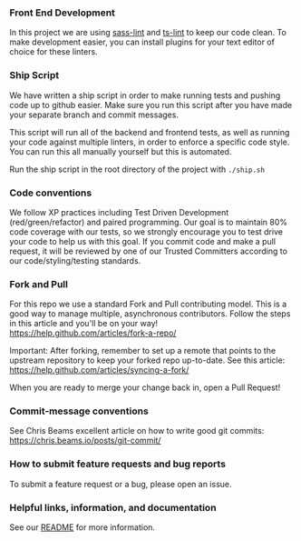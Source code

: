 ### Front End Development
In this project we are using [sass-lint](https://github.com/sasstools/sass-lint) and [ts-lint](https://github.com/palantir/tslint) to keep our code clean. To make development easier, you can install plugins for your text editor of choice for these linters.

### Ship Script
We have written a ship script in order to make running tests and pushing code up to github easier. Make sure you run this script after you have made your separate branch and commit messages.

This script will run all of the backend and frontend tests, as well as running your code against multiple linters, in order to enforce a specific code style. You can run this all manually yourself but this is automated.

Run the ship script in the root directory of the project with `./ship.sh`

### Code conventions
We follow XP practices including Test Driven Development (red/green/refactor) and paired programming.  Our goal is to maintain 80% code coverage with our tests, so we strongly encourage you to test drive your code to help us with this goal.  If you commit code and make a pull request, it will be reviewed by one of our Trusted Committers according to our code/styling/testing standards.

### Fork and Pull
For this repo we use a standard Fork and Pull contributing model.  This is a good way to manage multiple, asynchronous contributors.  Follow the steps in this article and you'll be on your way!  https://help.github.com/articles/fork-a-repo/

Important: After forking, remember to set up a remote that points to the upstream repository to keep your forked repo up-to-date.  See this article: https://help.github.com/articles/syncing-a-fork/

When you are ready to merge your change back in, open a Pull Request!

### Commit-message conventions
See Chris Beams excellent article on how to write good git commits: https://chris.beams.io/posts/git-commit/

### How to submit feature requests and bug reports
To submit a feature request or a bug, please open an issue.

### Helpful links, information, and documentation
See our [README](./README.md) for more information.
